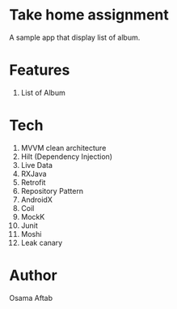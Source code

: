 # Take home assignment

A sample app that display list of album.

# Features

1. List of Album

# Tech

1. MVVM clean architecture
2. Hilt (Dependency Injection)
3. Live Data
4. RXJava
5. Retrofit
6. Repository Pattern
7. AndroidX
8. Coil
9. MockK
10. Junit
11. Moshi
12. Leak canary

# Author

Osama Aftab

